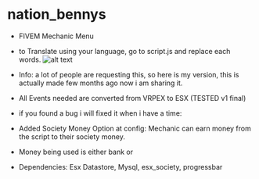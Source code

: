 # nation_bennys
- FIVEM Mechanic Menu
- to Translate using your language, go to script.js and replace each words.
![alt text](https://i.imgur.com/wpr9IVh.png)
- Info: a lot of people are requesting this, so here is my version, this is actually made few months ago now i am sharing it.

- All Events needed are converted from VRPEX to ESX (TESTED v1 final)

- if you found a bug i will fixed it when i have a time:

- Added Society Money Option at config: Mechanic can earn money from the script to their society money.
- Money being used is either bank or

- Dependencies: Esx Datastore, Mysql, esx_society, progressbar
